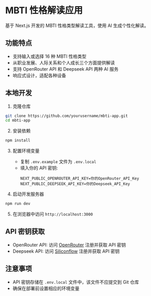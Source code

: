 # MBTI 性格解读应用

基于 Next.js 开发的 MBTI 性格类型解读工具，使用 AI 生成个性化解读。

## 功能特点

- 支持输入或选择 16 种 MBTI 性格类型
- 从职业发展、人际关系和个人成长三个方面提供解读
- 支持 OpenRouter API 和 Deepseek API 两种 AI 服务
- 响应式设计，适配各种设备

## 本地开发

1. 克隆仓库
```bash
git clone https://github.com/yourusername/mbti-app.git
cd mbti-app
```

2. 安装依赖
```bash
npm install
```

3. 配置环境变量
   - 复制 `.env.example` 文件为 `.env.local`
   - 填入你的 API 密钥:
     ```
     NEXT_PUBLIC_OPENROUTER_API_KEY=你的OpenRouter_API_Key
     NEXT_PUBLIC_DEEPSEEK_API_KEY=你的Deepseek_API_Key
     ```

4. 启动开发服务器
```bash
npm run dev
```

5. 在浏览器中访问 `http://localhost:3000`

## API 密钥获取

- OpenRouter API: 访问 [OpenRouter](https://openrouter.ai/) 注册并获取 API 密钥
- Deepseek API: 访问 [Siliconflow](https://api.siliconflow.cn/) 注册并获取 API 密钥

## 注意事项

- API 密钥存储在 `.env.local` 文件中，该文件不应提交到 Git 仓库
- 确保在部署前设置相应的环境变量 